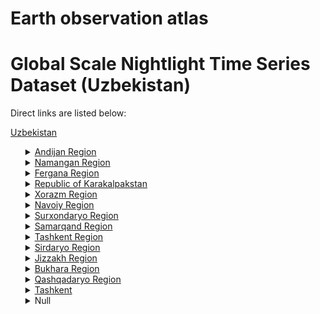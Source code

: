 # Earth observation atlas
 # Global Scale Nightlight Time Series Dataset (Uzbekistan)
Direct links are listed below:

<a href="https://eoatlas-nightlight.s3.amazonaws.com/eoatlas-monthly-nightlight-00177.csv">Uzbekistan</a>
<ul>
<details>
<summary><a href="https://eoatlas-nightlight.s3.amazonaws.com/eoatlas-monthly-nightlight-03016.csv">Andijan Region</a></summary>
<ul>
<ol>
<li><a href="https://eoatlas-nightlight.s3.amazonaws.com/eoatlas-monthly-nightlight-47893.csv">Andijan</a></li><li><a href="https://eoatlas-nightlight.s3.amazonaws.com/eoatlas-monthly-nightlight-47894.csv">Ulugnar</a></li><li><a href="https://eoatlas-nightlight.s3.amazonaws.com/eoatlas-monthly-nightlight-47900.csv">Yazyavan</a></li><li><a href="https://eoatlas-nightlight.s3.amazonaws.com/eoatlas-monthly-nightlight-47902.csv">Khadjaabad</a></li><li><a href="https://eoatlas-nightlight.s3.amazonaws.com/eoatlas-monthly-nightlight-47906.csv">Markhamat</a></li><li><a href="https://eoatlas-nightlight.s3.amazonaws.com/eoatlas-monthly-nightlight-47907.csv">Asaka</a></li><li><a href="https://eoatlas-nightlight.s3.amazonaws.com/eoatlas-monthly-nightlight-47908.csv">Shakhrixan</a></li><li><a href="https://eoatlas-nightlight.s3.amazonaws.com/eoatlas-monthly-nightlight-47909.csv">Boz</a></li><li><a href="https://eoatlas-nightlight.s3.amazonaws.com/eoatlas-monthly-nightlight-47910.csv">Djalalkuduk</a></li><li><a href="https://eoatlas-nightlight.s3.amazonaws.com/eoatlas-monthly-nightlight-47911.csv">Bulakbashi</a></li><li><a href="https://eoatlas-nightlight.s3.amazonaws.com/eoatlas-monthly-nightlight-47912.csv">Kurgantepa</a></li><li><a href="https://eoatlas-nightlight.s3.amazonaws.com/eoatlas-monthly-nightlight-47917.csv">Balikchi</a></li><li><a href="https://eoatlas-nightlight.s3.amazonaws.com/eoatlas-monthly-nightlight-47923.csv">Khanabad city</a></li><li><a href="https://eoatlas-nightlight.s3.amazonaws.com/eoatlas-monthly-nightlight-47924.csv">Altinkul</a></li><li><a href="https://eoatlas-nightlight.s3.amazonaws.com/eoatlas-monthly-nightlight-47925.csv">Andijan city</a></li><li><a href="https://eoatlas-nightlight.s3.amazonaws.com/eoatlas-monthly-nightlight-47927.csv">Izboskan</a></li><li><a href="https://eoatlas-nightlight.s3.amazonaws.com/eoatlas-monthly-nightlight-47928.csv">Paxtaabad</a></li></ul>
</ol>
</details>
<details>
<summary><a href="https://eoatlas-nightlight.s3.amazonaws.com/eoatlas-monthly-nightlight-03017.csv">Namangan Region</a></summary>
<ul>
<ol>
<li><a href="https://eoatlas-nightlight.s3.amazonaws.com/eoatlas-monthly-nightlight-47855.csv">Pap</a></li><li><a href="https://eoatlas-nightlight.s3.amazonaws.com/eoatlas-monthly-nightlight-47901.csv">Mingbulak</a></li><li><a href="https://eoatlas-nightlight.s3.amazonaws.com/eoatlas-monthly-nightlight-47913.csv">Narin</a></li><li><a href="https://eoatlas-nightlight.s3.amazonaws.com/eoatlas-monthly-nightlight-47914.csv">Chust</a></li><li><a href="https://eoatlas-nightlight.s3.amazonaws.com/eoatlas-monthly-nightlight-47915.csv">Namangan</a></li><li><a href="https://eoatlas-nightlight.s3.amazonaws.com/eoatlas-monthly-nightlight-47916.csv">Turakurgan</a></li><li><a href="https://eoatlas-nightlight.s3.amazonaws.com/eoatlas-monthly-nightlight-47918.csv">Yangikurgan</a></li><li><a href="https://eoatlas-nightlight.s3.amazonaws.com/eoatlas-monthly-nightlight-47919.csv">Kasansay</a></li><li><a href="https://eoatlas-nightlight.s3.amazonaws.com/eoatlas-monthly-nightlight-47920.csv">Namangan city</a></li><li><a href="https://eoatlas-nightlight.s3.amazonaws.com/eoatlas-monthly-nightlight-47921.csv">Uychi</a></li><li><a href="https://eoatlas-nightlight.s3.amazonaws.com/eoatlas-monthly-nightlight-47922.csv">Chartak</a></li><li><a href="https://eoatlas-nightlight.s3.amazonaws.com/eoatlas-monthly-nightlight-47926.csv">Uchkurgan</a></li></ul>
</ol>
</details>
<details>
<summary><a href="https://eoatlas-nightlight.s3.amazonaws.com/eoatlas-monthly-nightlight-03018.csv">Fergana Region</a></summary>
<ul>
<ol>
<li><a href="https://eoatlas-nightlight.s3.amazonaws.com/eoatlas-monthly-nightlight-47819.csv">Bagdad</a></li><li><a href="https://eoatlas-nightlight.s3.amazonaws.com/eoatlas-monthly-nightlight-47843.csv">Uzbekistan</a></li><li><a href="https://eoatlas-nightlight.s3.amazonaws.com/eoatlas-monthly-nightlight-47844.csv">Besharik</a></li><li><a href="https://eoatlas-nightlight.s3.amazonaws.com/eoatlas-monthly-nightlight-47845.csv">Sokh</a></li><li><a href="https://eoatlas-nightlight.s3.amazonaws.com/eoatlas-monthly-nightlight-47846.csv">Fergana</a></li><li><a href="https://eoatlas-nightlight.s3.amazonaws.com/eoatlas-monthly-nightlight-47850.csv">Rishtan</a></li><li><a href="https://eoatlas-nightlight.s3.amazonaws.com/eoatlas-monthly-nightlight-47851.csv">Altiarik</a></li><li><a href="https://eoatlas-nightlight.s3.amazonaws.com/eoatlas-monthly-nightlight-47852.csv">Uchkuprik</a></li><li><a href="https://eoatlas-nightlight.s3.amazonaws.com/eoatlas-monthly-nightlight-47853.csv">Kuvasay city</a></li><li><a href="https://eoatlas-nightlight.s3.amazonaws.com/eoatlas-monthly-nightlight-47854.csv">Fergana city</a></li><li><a href="https://eoatlas-nightlight.s3.amazonaws.com/eoatlas-monthly-nightlight-47895.csv">Kokand city</a></li><li><a href="https://eoatlas-nightlight.s3.amazonaws.com/eoatlas-monthly-nightlight-47896.csv">Furkat</a></li><li><a href="https://eoatlas-nightlight.s3.amazonaws.com/eoatlas-monthly-nightlight-47897.csv">Kushtepa</a></li><li><a href="https://eoatlas-nightlight.s3.amazonaws.com/eoatlas-monthly-nightlight-47898.csv">Buvayda</a></li><li><a href="https://eoatlas-nightlight.s3.amazonaws.com/eoatlas-monthly-nightlight-47899.csv">Dangara</a></li><li><a href="https://eoatlas-nightlight.s3.amazonaws.com/eoatlas-monthly-nightlight-47903.csv">Kuva</a></li><li><a href="https://eoatlas-nightlight.s3.amazonaws.com/eoatlas-monthly-nightlight-47904.csv">Tashlak</a></li><li><a href="https://eoatlas-nightlight.s3.amazonaws.com/eoatlas-monthly-nightlight-47905.csv">Margilan city</a></li></ul>
</ol>
</details>
<details>
<summary><a href="https://eoatlas-nightlight.s3.amazonaws.com/eoatlas-monthly-nightlight-03019.csv">Republic of Karakalpakstan</a></summary>
<ul>
<ol>
<li><a href="https://eoatlas-nightlight.s3.amazonaws.com/eoatlas-monthly-nightlight-47790.csv">Karauzyak</a></li><li><a href="https://eoatlas-nightlight.s3.amazonaws.com/eoatlas-monthly-nightlight-47791.csv">Kungrad</a></li><li><a href="https://eoatlas-nightlight.s3.amazonaws.com/eoatlas-monthly-nightlight-47794.csv">Amudarya</a></li><li><a href="https://eoatlas-nightlight.s3.amazonaws.com/eoatlas-monthly-nightlight-47796.csv">Chimbay</a></li><li><a href="https://eoatlas-nightlight.s3.amazonaws.com/eoatlas-monthly-nightlight-47797.csv">Kanlikul</a></li><li><a href="https://eoatlas-nightlight.s3.amazonaws.com/eoatlas-monthly-nightlight-47798.csv">Shumanay</a></li><li><a href="https://eoatlas-nightlight.s3.amazonaws.com/eoatlas-monthly-nightlight-47799.csv">Khojeyli</a></li><li><a href="https://eoatlas-nightlight.s3.amazonaws.com/eoatlas-monthly-nightlight-47800.csv">Kegeyli</a></li><li><a href="https://eoatlas-nightlight.s3.amazonaws.com/eoatlas-monthly-nightlight-47801.csv">Muynak</a></li><li><a href="https://eoatlas-nightlight.s3.amazonaws.com/eoatlas-monthly-nightlight-47802.csv">Nukus</a></li><li><a href="https://eoatlas-nightlight.s3.amazonaws.com/eoatlas-monthly-nightlight-47803.csv">Takhtakupir</a></li><li><a href="https://eoatlas-nightlight.s3.amazonaws.com/eoatlas-monthly-nightlight-47804.csv">Nukus city</a></li><li><a href="https://eoatlas-nightlight.s3.amazonaws.com/eoatlas-monthly-nightlight-47805.csv">Turtkul</a></li><li><a href="https://eoatlas-nightlight.s3.amazonaws.com/eoatlas-monthly-nightlight-47810.csv">Ellikkala</a></li><li><a href="https://eoatlas-nightlight.s3.amazonaws.com/eoatlas-monthly-nightlight-47815.csv">Beruniy</a></li></ul>
</ol>
</details>
<details>
<summary><a href="https://eoatlas-nightlight.s3.amazonaws.com/eoatlas-monthly-nightlight-03020.csv">Xorazm Region</a></summary>
<ul>
<ol>
<li><a href="https://eoatlas-nightlight.s3.amazonaws.com/eoatlas-monthly-nightlight-47789.csv">Khiva</a></li><li><a href="https://eoatlas-nightlight.s3.amazonaws.com/eoatlas-monthly-nightlight-47792.csv">Shavat</a></li><li><a href="https://eoatlas-nightlight.s3.amazonaws.com/eoatlas-monthly-nightlight-47793.csv">Koshkupir</a></li><li><a href="https://eoatlas-nightlight.s3.amazonaws.com/eoatlas-monthly-nightlight-47795.csv">Gurlen</a></li><li><a href="https://eoatlas-nightlight.s3.amazonaws.com/eoatlas-monthly-nightlight-47811.csv">Khanka</a></li><li><a href="https://eoatlas-nightlight.s3.amazonaws.com/eoatlas-monthly-nightlight-47812.csv">Yangiarik</a></li><li><a href="https://eoatlas-nightlight.s3.amazonaws.com/eoatlas-monthly-nightlight-47813.csv">Bagat</a></li><li><a href="https://eoatlas-nightlight.s3.amazonaws.com/eoatlas-monthly-nightlight-47814.csv">Urgench</a></li><li><a href="https://eoatlas-nightlight.s3.amazonaws.com/eoatlas-monthly-nightlight-47816.csv">Yangibazar</a></li><li><a href="https://eoatlas-nightlight.s3.amazonaws.com/eoatlas-monthly-nightlight-47817.csv">Urgench city</a></li><li><a href="https://eoatlas-nightlight.s3.amazonaws.com/eoatlas-monthly-nightlight-47929.csv">Khiva city</a></li></ul>
</ol>
</details>
<details>
<summary><a href="https://eoatlas-nightlight.s3.amazonaws.com/eoatlas-monthly-nightlight-03021.csv">Navoiy Region</a></summary>
<ul>
<ol>
<li><a href="https://eoatlas-nightlight.s3.amazonaws.com/eoatlas-monthly-nightlight-47735.csv">Nurata</a></li><li><a href="https://eoatlas-nightlight.s3.amazonaws.com/eoatlas-monthly-nightlight-47736.csv">Navoi city</a></li><li><a href="https://eoatlas-nightlight.s3.amazonaws.com/eoatlas-monthly-nightlight-47751.csv">Kiziltepa</a></li><li><a href="https://eoatlas-nightlight.s3.amazonaws.com/eoatlas-monthly-nightlight-47757.csv">Karmana</a></li><li><a href="https://eoatlas-nightlight.s3.amazonaws.com/eoatlas-monthly-nightlight-47758.csv">Navbakhor</a></li><li><a href="https://eoatlas-nightlight.s3.amazonaws.com/eoatlas-monthly-nightlight-47777.csv">Khatirchi</a></li><li><a href="https://eoatlas-nightlight.s3.amazonaws.com/eoatlas-monthly-nightlight-47806.csv">Uchkuduk</a></li><li><a href="https://eoatlas-nightlight.s3.amazonaws.com/eoatlas-monthly-nightlight-47808.csv">Kanimekh</a></li><li><a href="https://eoatlas-nightlight.s3.amazonaws.com/eoatlas-monthly-nightlight-47809.csv">Tamdi</a></li><li><a href="https://eoatlas-nightlight.s3.amazonaws.com/eoatlas-monthly-nightlight-47818.csv">Zarafshan city</a></li></ul>
</ol>
</details>
<details>
<summary><a href="https://eoatlas-nightlight.s3.amazonaws.com/eoatlas-monthly-nightlight-03022.csv">Surxondaryo Region</a></summary>
<ul>
<ol>
<li><a href="https://eoatlas-nightlight.s3.amazonaws.com/eoatlas-monthly-nightlight-47734.csv">Termez</a></li><li><a href="https://eoatlas-nightlight.s3.amazonaws.com/eoatlas-monthly-nightlight-47767.csv">Baysun</a></li><li><a href="https://eoatlas-nightlight.s3.amazonaws.com/eoatlas-monthly-nightlight-47768.csv">Muzrabad</a></li><li><a href="https://eoatlas-nightlight.s3.amazonaws.com/eoatlas-monthly-nightlight-47769.csv">Sherabad</a></li><li><a href="https://eoatlas-nightlight.s3.amazonaws.com/eoatlas-monthly-nightlight-47770.csv">Angor</a></li><li><a href="https://eoatlas-nightlight.s3.amazonaws.com/eoatlas-monthly-nightlight-47821.csv">Sariasiya</a></li><li><a href="https://eoatlas-nightlight.s3.amazonaws.com/eoatlas-monthly-nightlight-47822.csv">Dzharkurgan</a></li><li><a href="https://eoatlas-nightlight.s3.amazonaws.com/eoatlas-monthly-nightlight-47823.csv">Termez city</a></li><li><a href="https://eoatlas-nightlight.s3.amazonaws.com/eoatlas-monthly-nightlight-47824.csv">Kizirik</a></li><li><a href="https://eoatlas-nightlight.s3.amazonaws.com/eoatlas-monthly-nightlight-47825.csv">Shurchi</a></li><li><a href="https://eoatlas-nightlight.s3.amazonaws.com/eoatlas-monthly-nightlight-47826.csv">Kumkurgan</a></li><li><a href="https://eoatlas-nightlight.s3.amazonaws.com/eoatlas-monthly-nightlight-47827.csv">Uzun</a></li><li><a href="https://eoatlas-nightlight.s3.amazonaws.com/eoatlas-monthly-nightlight-47828.csv">Altinsay</a></li><li><a href="https://eoatlas-nightlight.s3.amazonaws.com/eoatlas-monthly-nightlight-47829.csv">Denau</a></li></ul>
</ol>
</details>
<details>
<summary><a href="https://eoatlas-nightlight.s3.amazonaws.com/eoatlas-monthly-nightlight-03023.csv">Samarqand Region</a></summary>
<ul>
<ol>
<li><a href="https://eoatlas-nightlight.s3.amazonaws.com/eoatlas-monthly-nightlight-47746.csv">Nurabad</a></li><li><a href="https://eoatlas-nightlight.s3.amazonaws.com/eoatlas-monthly-nightlight-47754.csv">Pakhtachi</a></li><li><a href="https://eoatlas-nightlight.s3.amazonaws.com/eoatlas-monthly-nightlight-47773.csv">Pastdargom</a></li><li><a href="https://eoatlas-nightlight.s3.amazonaws.com/eoatlas-monthly-nightlight-47774.csv">Ishtikhan</a></li><li><a href="https://eoatlas-nightlight.s3.amazonaws.com/eoatlas-monthly-nightlight-47775.csv">Narpay</a></li><li><a href="https://eoatlas-nightlight.s3.amazonaws.com/eoatlas-monthly-nightlight-47776.csv">Kattakurgan</a></li><li><a href="https://eoatlas-nightlight.s3.amazonaws.com/eoatlas-monthly-nightlight-47778.csv">Kattakurgan city</a></li><li><a href="https://eoatlas-nightlight.s3.amazonaws.com/eoatlas-monthly-nightlight-47779.csv">Koshrabad</a></li><li><a href="https://eoatlas-nightlight.s3.amazonaws.com/eoatlas-monthly-nightlight-47780.csv">Samarkand city</a></li><li><a href="https://eoatlas-nightlight.s3.amazonaws.com/eoatlas-monthly-nightlight-47781.csv">Urgut</a></li><li><a href="https://eoatlas-nightlight.s3.amazonaws.com/eoatlas-monthly-nightlight-47782.csv">Samarkand</a></li><li><a href="https://eoatlas-nightlight.s3.amazonaws.com/eoatlas-monthly-nightlight-47783.csv">Taylak</a></li><li><a href="https://eoatlas-nightlight.s3.amazonaws.com/eoatlas-monthly-nightlight-47784.csv">Dzhambay</a></li><li><a href="https://eoatlas-nightlight.s3.amazonaws.com/eoatlas-monthly-nightlight-47785.csv">Payarik</a></li><li><a href="https://eoatlas-nightlight.s3.amazonaws.com/eoatlas-monthly-nightlight-47786.csv">Akdarya</a></li></ul>
</ol>
</details>
<details>
<summary><a href="https://eoatlas-nightlight.s3.amazonaws.com/eoatlas-monthly-nightlight-03024.csv">Tashkent Region</a></summary>
<ul>
<ol>
<li><a href="https://eoatlas-nightlight.s3.amazonaws.com/eoatlas-monthly-nightlight-47842.csv">Bekabad</a></li><li><a href="https://eoatlas-nightlight.s3.amazonaws.com/eoatlas-monthly-nightlight-47847.csv">Bekabad city</a></li><li><a href="https://eoatlas-nightlight.s3.amazonaws.com/eoatlas-monthly-nightlight-47856.csv">Urtachirchik</a></li><li><a href="https://eoatlas-nightlight.s3.amazonaws.com/eoatlas-monthly-nightlight-47864.csv">Kuyichirchik</a></li><li><a href="https://eoatlas-nightlight.s3.amazonaws.com/eoatlas-monthly-nightlight-47865.csv">Chinaz</a></li><li><a href="https://eoatlas-nightlight.s3.amazonaws.com/eoatlas-monthly-nightlight-47866.csv">Akhangaran</a></li><li><a href="https://eoatlas-nightlight.s3.amazonaws.com/eoatlas-monthly-nightlight-47867.csv">Buka</a></li><li><a href="https://eoatlas-nightlight.s3.amazonaws.com/eoatlas-monthly-nightlight-47868.csv">Akkurgan</a></li><li><a href="https://eoatlas-nightlight.s3.amazonaws.com/eoatlas-monthly-nightlight-47869.csv">Pskent</a></li><li><a href="https://eoatlas-nightlight.s3.amazonaws.com/eoatlas-monthly-nightlight-47870.csv">Almalik city</a></li><li><a href="https://eoatlas-nightlight.s3.amazonaws.com/eoatlas-monthly-nightlight-47871.csv">Akhangaran city</a></li><li><a href="https://eoatlas-nightlight.s3.amazonaws.com/eoatlas-monthly-nightlight-47872.csv">Bektemir</a></li><li><a href="https://eoatlas-nightlight.s3.amazonaws.com/eoatlas-monthly-nightlight-47873.csv">Sergeli</a></li><li><a href="https://eoatlas-nightlight.s3.amazonaws.com/eoatlas-monthly-nightlight-47874.csv">Yangiyul</a></li><li><a href="https://eoatlas-nightlight.s3.amazonaws.com/eoatlas-monthly-nightlight-47875.csv">Yangiyul city</a></li><li><a href="https://eoatlas-nightlight.s3.amazonaws.com/eoatlas-monthly-nightlight-47876.csv">Zangiata</a></li><li><a href="https://eoatlas-nightlight.s3.amazonaws.com/eoatlas-monthly-nightlight-47879.csv">Tashkent</a></li><li><a href="https://eoatlas-nightlight.s3.amazonaws.com/eoatlas-monthly-nightlight-47884.csv">Yukarichirchik</a></li><li><a href="https://eoatlas-nightlight.s3.amazonaws.com/eoatlas-monthly-nightlight-47885.csv">Parkent</a></li><li><a href="https://eoatlas-nightlight.s3.amazonaws.com/eoatlas-monthly-nightlight-47886.csv">Angren city</a></li><li><a href="https://eoatlas-nightlight.s3.amazonaws.com/eoatlas-monthly-nightlight-47887.csv">Kibray</a></li><li><a href="https://eoatlas-nightlight.s3.amazonaws.com/eoatlas-monthly-nightlight-47889.csv">Mirabad</a></li><li><a href="https://eoatlas-nightlight.s3.amazonaws.com/eoatlas-monthly-nightlight-47891.csv">Bostanlik</a></li><li><a href="https://eoatlas-nightlight.s3.amazonaws.com/eoatlas-monthly-nightlight-47892.csv">Chirchik city</a></li><li><a href="https://eoatlas-nightlight.s3.amazonaws.com/eoatlas-monthly-nightlight-47930.csv">Nurafshon city</a></li></ul>
</ol>
</details>
<details>
<summary><a href="https://eoatlas-nightlight.s3.amazonaws.com/eoatlas-monthly-nightlight-03025.csv">Sirdaryo Region</a></summary>
<ul>
<ol>
<li><a href="https://eoatlas-nightlight.s3.amazonaws.com/eoatlas-monthly-nightlight-47837.csv">Sardoba</a></li><li><a href="https://eoatlas-nightlight.s3.amazonaws.com/eoatlas-monthly-nightlight-47840.csv">Khavas</a></li><li><a href="https://eoatlas-nightlight.s3.amazonaws.com/eoatlas-monthly-nightlight-47841.csv">Mirzaabad</a></li><li><a href="https://eoatlas-nightlight.s3.amazonaws.com/eoatlas-monthly-nightlight-47848.csv">Bayaut</a></li><li><a href="https://eoatlas-nightlight.s3.amazonaws.com/eoatlas-monthly-nightlight-47849.csv">Yangiyer city</a></li><li><a href="https://eoatlas-nightlight.s3.amazonaws.com/eoatlas-monthly-nightlight-47857.csv">Gulistan city</a></li><li><a href="https://eoatlas-nightlight.s3.amazonaws.com/eoatlas-monthly-nightlight-47858.csv">Saykhunabad</a></li><li><a href="https://eoatlas-nightlight.s3.amazonaws.com/eoatlas-monthly-nightlight-47861.csv">Gulistan</a></li><li><a href="https://eoatlas-nightlight.s3.amazonaws.com/eoatlas-monthly-nightlight-47862.csv">Akaltin</a></li><li><a href="https://eoatlas-nightlight.s3.amazonaws.com/eoatlas-monthly-nightlight-47863.csv">Sirdarya</a></li></ul>
</ol>
</details>
<details>
<summary><a href="https://eoatlas-nightlight.s3.amazonaws.com/eoatlas-monthly-nightlight-03026.csv">Jizzakh Region</a></summary>
<ul>
<ol>
<li><a href="https://eoatlas-nightlight.s3.amazonaws.com/eoatlas-monthly-nightlight-47787.csv">Farish</a></li><li><a href="https://eoatlas-nightlight.s3.amazonaws.com/eoatlas-monthly-nightlight-47788.csv">Gallyaaral</a></li><li><a href="https://eoatlas-nightlight.s3.amazonaws.com/eoatlas-monthly-nightlight-47820.csv">Yangiabad</a></li><li><a href="https://eoatlas-nightlight.s3.amazonaws.com/eoatlas-monthly-nightlight-47830.csv">Dzhizak city</a></li><li><a href="https://eoatlas-nightlight.s3.amazonaws.com/eoatlas-monthly-nightlight-47831.csv">Bakhmal</a></li><li><a href="https://eoatlas-nightlight.s3.amazonaws.com/eoatlas-monthly-nightlight-47832.csv">Bulungur</a></li><li><a href="https://eoatlas-nightlight.s3.amazonaws.com/eoatlas-monthly-nightlight-47833.csv">Sharof Rashidov</a></li><li><a href="https://eoatlas-nightlight.s3.amazonaws.com/eoatlas-monthly-nightlight-47834.csv">Zafarabad</a></li><li><a href="https://eoatlas-nightlight.s3.amazonaws.com/eoatlas-monthly-nightlight-47835.csv">Zarbdar</a></li><li><a href="https://eoatlas-nightlight.s3.amazonaws.com/eoatlas-monthly-nightlight-47836.csv">Zaаmin</a></li><li><a href="https://eoatlas-nightlight.s3.amazonaws.com/eoatlas-monthly-nightlight-47838.csv">Paxtakor</a></li><li><a href="https://eoatlas-nightlight.s3.amazonaws.com/eoatlas-monthly-nightlight-47839.csv">Dustlik</a></li><li><a href="https://eoatlas-nightlight.s3.amazonaws.com/eoatlas-monthly-nightlight-47859.csv">Mirzachul</a></li><li><a href="https://eoatlas-nightlight.s3.amazonaws.com/eoatlas-monthly-nightlight-47860.csv">Arnasay</a></li></ul>
</ol>
</details>
<details>
<summary><a href="https://eoatlas-nightlight.s3.amazonaws.com/eoatlas-monthly-nightlight-03027.csv">Bukhara Region</a></summary>
<ul>
<ol>
<li><a href="https://eoatlas-nightlight.s3.amazonaws.com/eoatlas-monthly-nightlight-47737.csv">Jondor</a></li><li><a href="https://eoatlas-nightlight.s3.amazonaws.com/eoatlas-monthly-nightlight-47738.csv">Bukhara</a></li><li><a href="https://eoatlas-nightlight.s3.amazonaws.com/eoatlas-monthly-nightlight-47739.csv">Alat</a></li><li><a href="https://eoatlas-nightlight.s3.amazonaws.com/eoatlas-monthly-nightlight-47740.csv">Karakul</a></li><li><a href="https://eoatlas-nightlight.s3.amazonaws.com/eoatlas-monthly-nightlight-47745.csv">Karaulbazar</a></li><li><a href="https://eoatlas-nightlight.s3.amazonaws.com/eoatlas-monthly-nightlight-47747.csv">Shafirkan</a></li><li><a href="https://eoatlas-nightlight.s3.amazonaws.com/eoatlas-monthly-nightlight-47748.csv">Rаmitan</a></li><li><a href="https://eoatlas-nightlight.s3.amazonaws.com/eoatlas-monthly-nightlight-47749.csv">Peshku</a></li><li><a href="https://eoatlas-nightlight.s3.amazonaws.com/eoatlas-monthly-nightlight-47750.csv">Kagan</a></li><li><a href="https://eoatlas-nightlight.s3.amazonaws.com/eoatlas-monthly-nightlight-47752.csv">Kagan city</a></li><li><a href="https://eoatlas-nightlight.s3.amazonaws.com/eoatlas-monthly-nightlight-47753.csv">Bukhara city</a></li><li><a href="https://eoatlas-nightlight.s3.amazonaws.com/eoatlas-monthly-nightlight-47755.csv">Gijduvan</a></li><li><a href="https://eoatlas-nightlight.s3.amazonaws.com/eoatlas-monthly-nightlight-47756.csv">Vabkent</a></li></ul>
</ol>
</details>
<details>
<summary><a href="https://eoatlas-nightlight.s3.amazonaws.com/eoatlas-monthly-nightlight-03028.csv">Qashqadaryo Region</a></summary>
<ul>
<ol>
<li><a href="https://eoatlas-nightlight.s3.amazonaws.com/eoatlas-monthly-nightlight-47741.csv">Kasbi</a></li><li><a href="https://eoatlas-nightlight.s3.amazonaws.com/eoatlas-monthly-nightlight-47742.csv">Mirishkar</a></li><li><a href="https://eoatlas-nightlight.s3.amazonaws.com/eoatlas-monthly-nightlight-47743.csv">Nishan</a></li><li><a href="https://eoatlas-nightlight.s3.amazonaws.com/eoatlas-monthly-nightlight-47744.csv">Mubarek</a></li><li><a href="https://eoatlas-nightlight.s3.amazonaws.com/eoatlas-monthly-nightlight-47759.csv">Kitab</a></li><li><a href="https://eoatlas-nightlight.s3.amazonaws.com/eoatlas-monthly-nightlight-47760.csv">Kamashi</a></li><li><a href="https://eoatlas-nightlight.s3.amazonaws.com/eoatlas-monthly-nightlight-47761.csv">Karshi</a></li><li><a href="https://eoatlas-nightlight.s3.amazonaws.com/eoatlas-monthly-nightlight-47762.csv">Guzar</a></li><li><a href="https://eoatlas-nightlight.s3.amazonaws.com/eoatlas-monthly-nightlight-47763.csv">Dehkanabad</a></li><li><a href="https://eoatlas-nightlight.s3.amazonaws.com/eoatlas-monthly-nightlight-47764.csv">Kasan</a></li><li><a href="https://eoatlas-nightlight.s3.amazonaws.com/eoatlas-monthly-nightlight-47765.csv">Karshi city</a></li><li><a href="https://eoatlas-nightlight.s3.amazonaws.com/eoatlas-monthly-nightlight-47766.csv">Chirakchi</a></li><li><a href="https://eoatlas-nightlight.s3.amazonaws.com/eoatlas-monthly-nightlight-47771.csv">Yakkabag</a></li><li><a href="https://eoatlas-nightlight.s3.amazonaws.com/eoatlas-monthly-nightlight-47772.csv">Shakhrisabz</a></li><li><a href="https://eoatlas-nightlight.s3.amazonaws.com/eoatlas-monthly-nightlight-47931.csv">Shakhrisabz city</a></li></ul>
</ol>
</details>
<details>
<summary><a href="https://eoatlas-nightlight.s3.amazonaws.com/eoatlas-monthly-nightlight-03029.csv">Tashkent</a></summary>
<ul>
<ol>
<li><a href="https://eoatlas-nightlight.s3.amazonaws.com/eoatlas-monthly-nightlight-47877.csv">Chilanzar</a></li><li><a href="https://eoatlas-nightlight.s3.amazonaws.com/eoatlas-monthly-nightlight-47878.csv">Uchtepa</a></li><li><a href="https://eoatlas-nightlight.s3.amazonaws.com/eoatlas-monthly-nightlight-47880.csv">Yakkasaray</a></li><li><a href="https://eoatlas-nightlight.s3.amazonaws.com/eoatlas-monthly-nightlight-47881.csv">Almazar</a></li><li><a href="https://eoatlas-nightlight.s3.amazonaws.com/eoatlas-monthly-nightlight-47882.csv">Shaykhantokhur</a></li><li><a href="https://eoatlas-nightlight.s3.amazonaws.com/eoatlas-monthly-nightlight-47883.csv">Yunusabad</a></li><li><a href="https://eoatlas-nightlight.s3.amazonaws.com/eoatlas-monthly-nightlight-47888.csv">Yashnobod</a></li><li><a href="https://eoatlas-nightlight.s3.amazonaws.com/eoatlas-monthly-nightlight-47890.csv">Mirzo Ulugbek</a></li></ul>
</ol>
</details>
<details>
<summary>Null</summary>
<ul>
<ol>
<li><a href="https://eoatlas-nightlight.s3.amazonaws.com/eoatlas-monthly-nightlight-47807.csv">Khazarasp</a></li></ul>
</ol>
</details>

